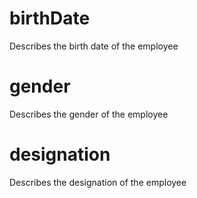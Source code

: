 # birthDate

Describes the birth date of the employee

# gender

Describes the gender of the employee

# designation

Describes the designation of the employee
